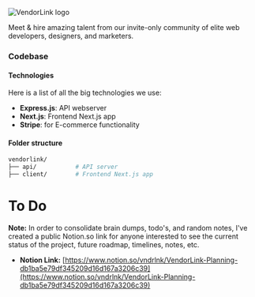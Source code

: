 ![VendorLink logo](https://i.imgur.com/MfmLwn3.png "VendorLink")

Meet & hire amazing talent from our invite-only community of elite web developers, designers, and marketers.

### Codebase
#### Technologies
Here is a list of all the big technologies we use:
- **Express.js**: API webserver
- **Next.js**: Frontend Next.js app
- **Stripe**: for E-commerce functionality

#### Folder structure
```sh
vendorlink/
├── api/           # API server
├── client/        # Frontend Next.js app
```

# To Do
**Note:** In order to consolidate brain dumps, todo's, and random notes, I've created a public Notion.so link for anyone interested to see the current status of the project, future roadmap, timelines, notes, etc. 
- **Notion Link:** [https://www.notion.so/vndrlnk/VendorLink-Planning-db1ba5e79df345209d16d167a3206c39](https://www.notion.so/vndrlnk/VendorLink-Planning-db1ba5e79df345209d16d167a3206c39)